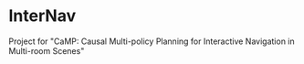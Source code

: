 # InterNav
Project for "CaMP: Causal Multi-policy Planning for Interactive Navigation in Multi-room Scenes"
